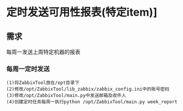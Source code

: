 # 定时发送可用性报表(特定item)]  

## 需求

每周一发送上周特定机器的报表

### 每周一定时发送
```
(1)将ZabbixTool放在/opt目录下
(2)修改/opt/ZabbixTool/lib_zabbix/zabbix_config.ini中的账号密码
(3)修改/opt/ZabbixTool/main.py中发送邮箱及收件人
(4)创建定时任务每周一执行python /opt/ZabbixTool/main.py week_report

```

